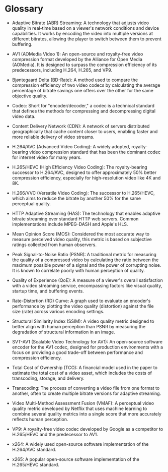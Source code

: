 # **Glossary**

- Adaptive Bitrate (ABR) Streaming: A technology that adjusts video quality in
  real-time based on a viewer's network conditions and device capabilities. It
  works by encoding the video into multiple versions at different bitrates,
  allowing the player to switch between them to prevent buffering.

- AV1 (AOMedia Video 1): An open-source and royalty-free video compression
  format developed by the Alliance for Open Media (AOMedia). It is designed to
  surpass the compression efficiency of its predecessors, including H.264,
  H.265, and VP9.

- Bjøntegaard Delta (BD-Rate): A method used to compare the compression
  efficiency of two video codecs by calculating the average percentage of
  bitrate savings one offers over the other for the same objective quality.

- Codec: Short for "encoder/decoder," a codec is a technical standard that
  defines the methods for compressing and decompressing digital video data.

- Content Delivery Network (CDN): A network of servers distributed
  geographically that cache content closer to users, enabling faster and more
  reliable delivery of video streams.

- H.264/AVC (Advanced Video Coding): A widely adopted, royalty-bearing video
  compression standard that has been the dominant codec for internet video for
  many years.

- H.265/HEVC (High Efficiency Video Coding): The royalty-bearing successor to
  H.264/AVC, designed to offer approximately 50% better compression efficiency,
  especially for high-resolution video like 4K and 8K.

- H.266/VVC (Versatile Video Coding): The successor to H.265/HEVC, which aims to
  reduce the bitrate by another 50% for the same perceptual quality.

- HTTP Adaptive Streaming (HAS): The technology that enables adaptive bitrate
  streaming over standard HTTP web servers. Common implementations include
  MPEG-DASH and Apple's HLS.

- Mean Opinion Score (MOS): Considered the most accurate way to measure
  perceived video quality, this metric is based on subjective ratings collected
  from human observers.

- Peak Signal-to-Noise Ratio (PSNR): A traditional metric for measuring the
  quality of a compressed video by calculating the ratio between the maximum
  possible power of a signal and the power of corrupting noise. It is known to
  correlate poorly with human perception of quality.

- Quality of Experience (QoE): A measure of a viewer's overall satisfaction with
  a video streaming service, encompassing factors like visual quality, startup
  time, and buffering events.

- Rate-Distortion (RD) Curve: A graph used to evaluate an encoder's performance
  by plotting the video quality (distortion) against the file size (rate) across
  various encoding settings.

- Structural Similarity Index (SSIM): A video quality metric designed to better
  align with human perception than PSNR by measuring the degradation of
  structural information in an image.

- SVT-AV1 (Scalable Video Technology for AV1): An open-source software encoder
  for the AV1 codec, designed for production environments with a focus on
  providing a good trade-off between performance and compression efficiency.

- Total Cost of Ownership (TCO): A financial model used in the paper to estimate
  the total cost of a video asset, which includes the costs of transcoding,
  storage, and delivery.

- Transcoding: The process of converting a video file from one format to
  another, often to create multiple bitrate versions for adaptive streaming.

- Video Multi-Method Assessment Fusion (VMAF): A perceptual video quality metric
  developed by Netflix that uses machine learning to combine several quality
  metrics into a single score that more accurately reflects human perception.

- VP9: A royalty-free video codec developed by Google as a competitor to
  H.265/HEVC and the predecessor to AV1.

- x264: A widely used open-source software implementation of the H.264/AVC
  standard.

- x265: A popular open-source software implementation of the H.265/HEVC
  standard.
